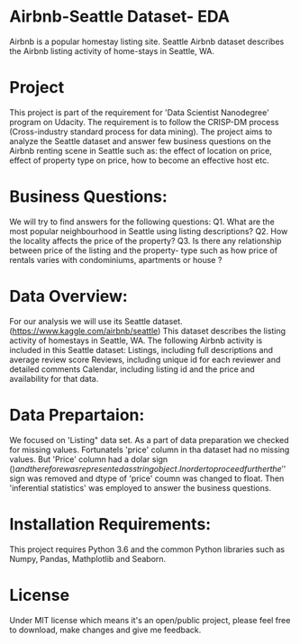 # Airbnb-Seattle Dataset- EDA
Airbnb is a popular homestay listing site. 
Seattle Airbnb dataset describes the Airbnb listing activity of home-stays in Seattle, WA.
# Project
This project is part of the requirement for 'Data Scientist Nanodegree' program on Udacity. The requirement is to follow the CRISP-DM process (Cross-industry standard process for data mining). 
The project aims to analyze the Seattle dataset and answer few business questions on the Airbnb renting scene in Seattle such as: the effect of location on price, 
effect of property type on price, how to become an effective host etc.
# Business Questions:
We will try to find answers for the following questions:
Q1. What are the most popular neighbourhood in Seattle using listing descriptions?
Q2. How the locality affects the price of the property?
Q3. Is there any relationship between price of the listing and the property- type such as how price of rentals varies with condominiums, apartments or house ?
# Data Overview:
For our analysis we will use its Seattle dataset. (https://www.kaggle.com/airbnb/seattle) 
This dataset describes the listing activity of homestays in Seattle, WA.
The following Airbnb activity is included in this Seattle dataset:
Listings, including full descriptions and average review score
Reviews, including unique id for each reviewer and detailed comments
Calendar, including listing id and the price and availability for that data.
# Data Prepartaion: 
We focused on 'Listing" data set. As a part of data preparation we checked for missing values. Fortunatels 'price' column in tha dataset had no missing values. 
But 'Price' column had a dolar sign ($) and therefore was represented as string object. Inorder to proceed further the '$' sign was removed and dtype of 'price' coumn was changed to float.
Then 'inferential statistics' was employed to answer the business questions.
# Installation Requirements:
This project requires Python 3.6 and the common Python libraries such as Numpy, Pandas, Mathplotlib and Seaborn.
# License
Under MIT license which means it's an open/public project, please feel free to download, make changes and give me feedback.
